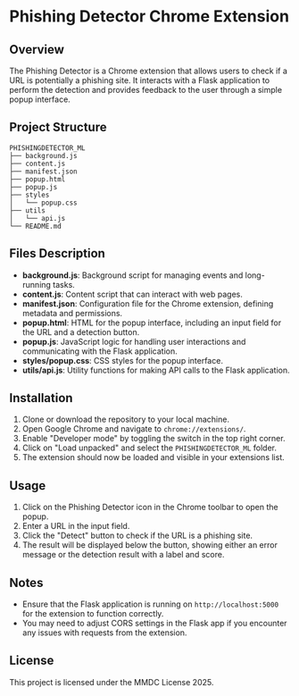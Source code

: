 # Phishing Detector Chrome Extension

## Overview
The Phishing Detector is a Chrome extension that allows users to check if a URL is potentially a phishing site. It interacts with a Flask application to perform the detection and provides feedback to the user through a simple popup interface.

## Project Structure
```
PHISHINGDETECTOR_ML
├── background.js
├── content.js
├── manifest.json
├── popup.html
├── popup.js
├── styles
│   └── popup.css
├── utils
│   └── api.js
└── README.md
```

## Files Description
- **background.js**: Background script for managing events and long-running tasks.
- **content.js**: Content script that can interact with web pages.
- **manifest.json**: Configuration file for the Chrome extension, defining metadata and permissions.
- **popup.html**: HTML for the popup interface, including an input field for the URL and a detection button.
- **popup.js**: JavaScript logic for handling user interactions and communicating with the Flask application.
- **styles/popup.css**: CSS styles for the popup interface.
- **utils/api.js**: Utility functions for making API calls to the Flask application.

## Installation
1. Clone or download the repository to your local machine.
2. Open Google Chrome and navigate to `chrome://extensions/`.
3. Enable "Developer mode" by toggling the switch in the top right corner.
4. Click on "Load unpacked" and select the `PHISHINGDETECTOR_ML` folder.
5. The extension should now be loaded and visible in your extensions list.

## Usage
1. Click on the Phishing Detector icon in the Chrome toolbar to open the popup.
2. Enter a URL in the input field.
3. Click the "Detect" button to check if the URL is a phishing site.
4. The result will be displayed below the button, showing either an error message or the detection result with a label and score.

## Notes
- Ensure that the Flask application is running on `http://localhost:5000` for the extension to function correctly.
- You may need to adjust CORS settings in the Flask app if you encounter any issues with requests from the extension.

## License
This project is licensed under the MMDC License 2025.
